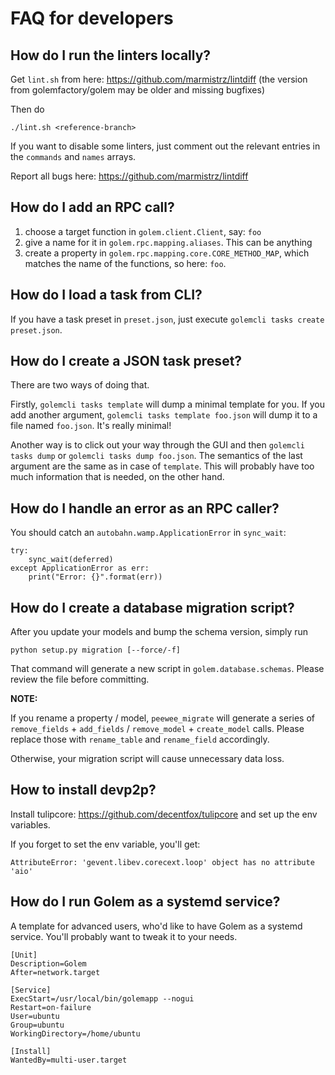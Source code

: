 # FAQ for developers
## How do I run the linters locally?
Get `lint.sh` from here: https://github.com/marmistrz/lintdiff (the version from golemfactory/golem may be older and missing bugfixes)

Then do
```
./lint.sh <reference-branch>
```
If you want to disable some linters, just comment out the relevant entries in the `commands` and `names` arrays.

Report all bugs here: https://github.com/marmistrz/lintdiff

## How do I add an RPC call?
1. choose a target function in `golem.client.Client`, say: `foo`
2. give a name for it in `golem.rpc.mapping.aliases`. This can be anything
3. create a property in `golem.rpc.mapping.core.CORE_METHOD_MAP`, which matches the name of the functions, so here: `foo`.

## How do I load a task from CLI?
If you have a task preset in `preset.json`, just execute `golemcli tasks create preset.json`. 

## How do I create a JSON task preset?
There are two ways of doing that. 

Firstly, `golemcli tasks template` will dump a minimal template for you. 
If you add another argument, `golemcli tasks template foo.json` will dump it to a file named `foo.json`.
It's really minimal!

Another way is to click out your way through the GUI and then `golemcli tasks dump` or `golemcli tasks dump foo.json`. The semantics of the last argument are the same as in case of `template`.
This will probably have too much information that is needed, on the other hand.

## How do I handle an error as an RPC caller?
You should catch an `autobahn.wamp.ApplicationError` in `sync_wait`:

    try:
        sync_wait(deferred)
    except ApplicationError as err:
        print("Error: {}".format(err))


## How do I create a database migration script?
After you update your models and bump the schema version, simply run 

```
python setup.py migration [--force/-f]
```

That command will generate a new script in `golem.database.schemas`. Please review the file before committing. 

**NOTE:**

If you rename a property / model, `peewee_migrate` will generate a series of `remove_fields` + `add_fields` / `remove_model` + `create_model` calls. 
Please replace those with `rename_table` and `rename_field` accordingly.

Otherwise, your migration script will cause unnecessary data loss.


## How to install devp2p?

Install tulipcore: https://github.com/decentfox/tulipcore and set up the env variables.

If you forget to set the env variable, you'll get:
```
AttributeError: 'gevent.libev.corecext.loop' object has no attribute 'aio'
```

## How do I run Golem as a systemd service?

A template for advanced users, who'd like to have Golem as a systemd service. You'll probably want to tweak it to your needs.

```
[Unit]
Description=Golem
After=network.target

[Service]
ExecStart=/usr/local/bin/golemapp --nogui 
Restart=on-failure
User=ubuntu
Group=ubuntu
WorkingDirectory=/home/ubuntu

[Install]
WantedBy=multi-user.target
```
